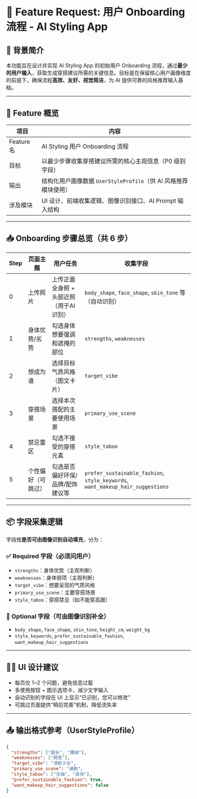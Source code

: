 # 🎯 Feature Request: 用户 Onboarding 流程 - AI Styling App

## 🧩 背景简介

本功能旨在设计并实现 AI Styling App 的初始用户 Onboarding 流程，通过**最少的用户输入**，获取生成穿搭建议所需的关键信息。目标是在保留核心用户画像维度的前提下，确保流程**高效、友好、视觉简洁**，为 AI 提供可靠的风格推荐输入基础。

---

## 🧭 Feature 概览

| 项目       | 内容 |
|------------|------|
| Feature 名 | AI Styling 用户 Onboarding 流程 |
| 目标       | 以最少步骤收集穿搭建议所需的核心主观信息（P0 级别字段） |
| 输出       | 结构化用户画像数据 `UserStyleProfile`（供 AI 风格推荐模块使用） |
| 涉及模块   | UI 设计、前端收集逻辑、图像识别接口、AI Prompt 输入结构 |

---

## 📥 Onboarding 步骤总览（共 6 步）

| Step | 页面主题 | 用户任务 | 收集字段 |
|------|----------|----------|-----------|
| 0 | 上传照片 | 上传正面全身照 + 头部近照（用于AI识别） | `body_shape`, `face_shape`, `skin_tone` 等（自动识别） |
| 1 | 身体优势/劣势 | 勾选身体想要强调和遮掩的部位 | `strengths`, `weaknesses` |
| 2 | 想成为谁 | 选择目标气质风格（图文卡片） | `target_vibe` |
| 3 | 穿搭场景 | 选择本次搭配的主要使用场景 | `primary_use_scene` |
| 4 | 禁忌雷区 | 勾选不接受的穿搭元素 | `style_taboo` |
| 5 | 个性偏好（可跳过） | 勾选是否偏好环保/品牌/配饰建议等 | `prefer_sustainable_fashion`, `style_keywords`, `want_makeup_hair_suggestions` |

---

## 📦 字段采集逻辑

字段按**是否可由图像识别自动填充**，分为：

### ✅ Required 字段（必须问用户）

- `strengths`：身体优势（主观判断）
- `weaknesses`：身体弱项（主观判断）
- `target_vibe`：想要呈现的气质风格
- `primary_use_scene`：主要穿搭场景
- `style_taboo`：穿搭禁忌（如不能穿高跟）

### 🧠 Optional 字段（可由图像识别补全）

- `body_shape`, `face_shape`, `skin_tone`, `height_cm`, `weight_kg`
- `style_keywords`, `prefer_sustainable_fashion`, `want_makeup_hair_suggestions`

---

## 🧑‍🎨 UI 设计建议

- 每页仅 1~2 个问题，避免信息过载
- 多使用按钮 + 图示选项卡，减少文字输入
- 自动识别的字段在 UI 上显示“已识别，您可以修改”
- 可跳过页面提供“稍后完善”机制，降低流失率

---

## 📤 输出格式参考（UserStyleProfile）

```json
{
  "strengths": ["腿长", "腰细"],
  "weaknesses": ["胯宽"],
  "target_vibe": "清新少女",
  "primary_use_scene": "通勤",
  "style_taboo": ["无袖", "高领"],
  "prefer_sustainable_fashion": true,
  "want_makeup_hair_suggestions": false
}

